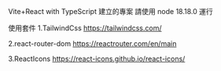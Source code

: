 Vite+React with TypeScript 建立的專案
請使用 node 18.18.0 運行

使用套件
1.TailwindCss
https://tailwindcss.com/

2.react-router-dom
https://reactrouter.com/en/main

3.ReactIcons
https://react-icons.github.io/react-icons/

